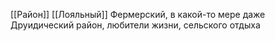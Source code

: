 [[Район]]
[[Лояльный]]
Фермерский, в какой-то мере даже Друидический район, любители жизни, сельского отдыха